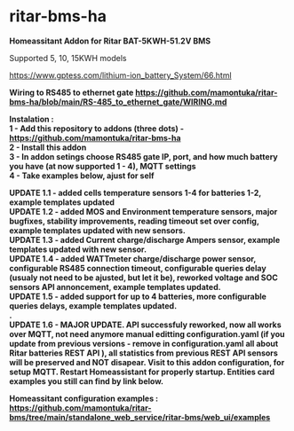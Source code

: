# ritar-bms-ha
<b>Homeassitant Addon for Ritar BAT-5KWH-51.2V BMS</b></br>

Supported 5, 10, 15KWH models</br>

https://www.gptess.com/lithium-ion_battery_System/66.html

<b>Wiring to RS485 to ethernet gate<b> https://github.com/mamontuka/ritar-bms-ha/blob/main/RS-485_to_ethernet_gate/WIRING.md </br>

Instalation : </br>
1 - Add this repository to addons (three dots) - https://github.com/mamontuka/ritar-bms-ha </br>
2 - Install this addon </br>
3 - In addon setings choose RS485 gate IP, port, and how much battery you have (at now supported 1 - 4), MQTT settings </br>
4 - Take examples below, ajust for self </br>

UPDATE 1.1 - added cells temperature sensors 1-4 for batteries 1-2, example templates updated</br>
UPDATE 1.2 - added MOS and Environment temperature sensors, major bugfixes, stability improvements, reading timeout set over config, example templates updated with new sensors. </br>
UPDATE 1.3 - added Current charge/discharge Ampers sensor, example templates updated with new sensor. </br>
UPDATE 1.4 - added WATTmeter charge/discharge power sensor, configurable RS485 connection timeout, configurable queries delay (usualy not need to be ajusted, but let it be), reworked voltage and SOC sensors API annoncement,  example templates updated. </br>
UPDATE 1.5 - added support for up to 4 batteries, more configurable queries delays, example templates updated. </br>
.<br>
UPDATE 1.6 - MAJOR UPDATE. API successfuly reworked, now all works over MQTT, not need anymore manual editting configuration.yaml (if you update from previous versions - remove in configuration.yaml all about Ritar batteries REST API ), all statistics from previous REST API sensors will be preserved and NOT disapear. Visit to this addon configuration, for setup MQTT. Restart Homeassistant for properly startup. Entities card examples you still can find by link below.

Homeassitant configuration examples : https://github.com/mamontuka/ritar-bms/tree/main/standalone_web_service/ritar-bms/web_ui/examples </br>

